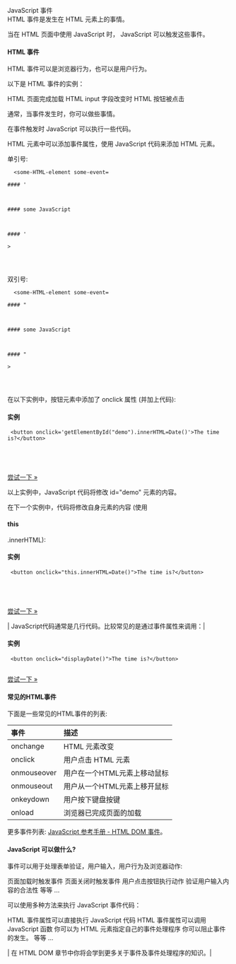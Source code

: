  JavaScript 事件  
HTML 事件是发生在 HTML 元素上的事情。

 当在 HTML 页面中使用 JavaScript 时， JavaScript 可以触发这些事件。

 

#### HTML 事件

  HTML 事件可以是浏览器行为，也可以是用户行为。

 以下是 HTML 事件的实例：

 
 HTML 页面完成加载
  HTML input 字段改变时
  HTML 按钮被点击
 
通常，当事件发生时，你可以做些事情。

 在事件触发时 JavaScript 可以执行一些代码。

 HTML 元素中可以添加事件属性，使用 JavaScript 代码来添加 HTML 元素。

 单引号:

 
```
  <some-HTML-element some-event=

#### '



#### some JavaScript



#### '

>

 


```
 双引号:

 
```
  <some-HTML-element some-event=

#### "



#### some JavaScript



#### "

>

 


```
 在以下实例中，按钮元素中添加了 onclick 属性 (并加上代码):

  
#### 实例

 
```
 <button onclick='getElementById("demo").innerHTML=Date()'>The time is?</button>





```
 

[尝试一下 »](http://www.w3cschool.cc/try/try.php?filename=tryjs_event_onclick1) 

 以上实例中，JavaScript 代码将修改 id="demo" 元素的内容。

 在下一个实例中，代码将修改自身元素的内容 (使用 

#### this

.innerHTML): 

  
#### 实例

 
```
 <button onclick="this.innerHTML=Date()">The time is?</button>





```
 

[尝试一下 »](http://www.w3cschool.cc/try/try.php?filename=tryjs_event_onclick) 

 



| JavaScript代码通常是几行代码。比较常见的是通过事件属性来调用：|



 
#### 实例

 
```
 <button onclick="displayDate()">The time is?</button>


```
 

[尝试一下 »](http://www.w3cschool.cc/try/try.php?filename=tryjs_events1) 

 



#### 常见的HTML事件

 下面是一些常见的HTML事件的列表:

 

|事件|描述|
|:--|:--|
|onchange| HTML 元素改变|
|onclick|用户点击 HTML 元素|
|onmouseover|用户在一个HTML元素上移动鼠标|
|onmouseout|用户从一个HTML元素上移开鼠标|
|onkeydown|用户按下键盘按键|
|onload|浏览器已完成页面的加载|

更多事件列表: [ JavaScript 参考手册 - HTML DOM 事件](http://www.w3cschool.cc/jsref/dom-obj-event.html)。

 

#### JavaScript 可以做什么?

 事件可以用于处理表单验证，用户输入，用户行为及浏览器动作:

 
页面加载时触发事件
 页面关闭时触发事件
 用户点击按钮执行动作
 验证用户输入内容的合法性
 等等 ...
 
可以使用多种方法来执行 JavaScript 事件代码：

 
HTML 事件属性可以直接执行 JavaScript 代码
 HTML 事件属性可以调用 JavaScript 函数
 你可以为 HTML 元素指定自己的事件处理程序
 你可以阻止事件的发生。
 等等 ...
 


| 在 HTML DOM 章节中你将会学到更多关于事件及事件处理程序的知识。|



